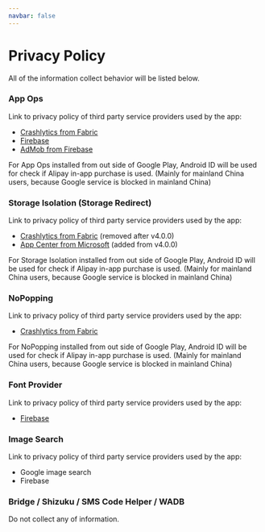 ```yaml
---
navbar: false
---
```


# Privacy Policy

All of the information collect behavior will be listed below.

### App Ops

Link to privacy policy of third party service providers used by the app:

* [Crashlytics from Fabric](https://docs.fabric.io/android/fabric/data-privacy.html)
* [Firebase](https://firebase.google.com/support/privacy/)
* [AdMob from Firebase](https://support.google.com/admob/answer/6128543)

For App Ops installed from out side of Google Play, Android ID will be used for check if Alipay in-app purchase is used. (Mainly for mainland China users, because Google service is blocked in mainland China)

### Storage Isolation (Storage Redirect)

Link to privacy policy of third party service providers used by the app:

* [Crashlytics from Fabric](https://docs.fabric.io/android/fabric/data-privacy.html) (removed after v4.0.0)
* [App Center from Microsoft](https://privacy.microsoft.com/en-us/privacystatement) (added from v4.0.0)

For Storage Isolation installed from out side of Google Play, Android ID will be used for check if Alipay in-app purchase is used. (Mainly for mainland China users, because Google service is blocked in mainland China)

### NoPopping

Link to privacy policy of third party service providers used by the app:

* [Crashlytics from Fabric](https://docs.fabric.io/android/fabric/data-privacy.html)

For NoPopping installed from out side of Google Play, Android ID will be used for check if Alipay in-app purchase is used. (Mainly for mainland China users, because Google service is blocked in mainland China)

### Font Provider

Link to privacy policy of third party service providers used by the app:

* [Firebase](https://firebase.google.com/support/privacy/)

### Image Search

Link to privacy policy of third party service providers used by the app:

* Google image search
* Firebase

### Bridge / Shizuku / SMS Code Helper / WADB

Do not collect any of information.
